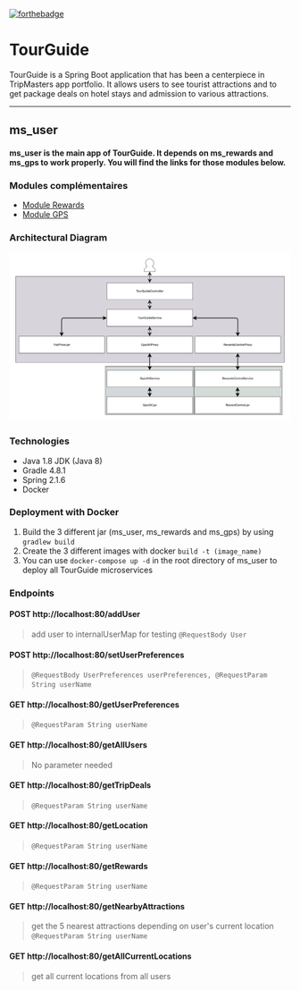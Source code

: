 [![forthebadge](https://forthebadge.com/images/badges/made-with-java.svg)](https://forthebadge.com) 

# TourGuide
TourGuide is a Spring Boot application that has been a centerpiece in TripMasters app portfolio. It allows users to see tourist attractions and to get package deals on hotel stays and admission to various attractions.
***
## ms_user
#### ms_user is the main app of TourGuide. It depends on ms_rewards and ms_gps to work properly. You will find the links for those modules below.
### Modules complémentaires
- [Module Rewards](https://github.com/gwnll/ms_rewards)
- [Module GPS](https://github.com/gwnll/ms_gps)
### Architectural Diagram
![alt text](https://github.com/gwnll/ms_user/blob/main/diagramme_architecture.png?raw=true)
### Technologies
- Java 1.8 JDK (Java 8)
- Gradle 4.8.1
- Spring 2.1.6
- Docker
### Deployment with Docker
1) Build the 3 different jar (ms_user, ms_rewards and ms_gps) by using ``gradlew build``
2) Create the 3 different images with docker ``build -t (image_name)``
3) You can use ``docker-compose up -d`` in the root directory of ms_user to deploy all TourGuide microservices
### Endpoints
#### POST http://localhost:80/addUser
> add user to internalUserMap for testing
> ``@RequestBody User``
#### POST http://localhost:80/setUserPreferences
>  ``@RequestBody UserPreferences userPreferences, @RequestParam String userName``
#### GET http://localhost:80/getUserPreferences
> ``@RequestParam String userName``
#### GET http://localhost:80/getAllUsers
> No parameter needed
#### GET http://localhost:80/getTripDeals
> ``@RequestParam String userName``
#### GET http://localhost:80/getLocation
> ``@RequestParam String userName``
#### GET http://localhost:80/getRewards
> ``@RequestParam String userName``
#### GET http://localhost:80/getNearbyAttractions
> get the 5 nearest attractions depending on user's current location
> ``@RequestParam String userName``
#### GET http://localhost:80/getAllCurrentLocations
> get all current locations from all users
